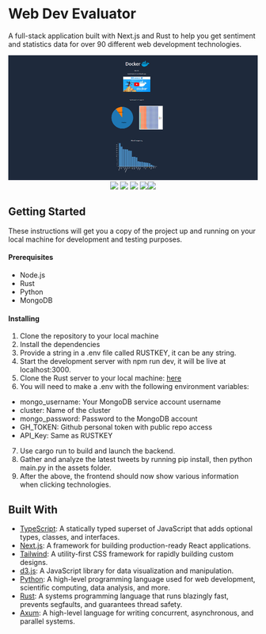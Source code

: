 # Web Dev Evaluator

A full-stack application built with Next.js and Rust to help you get sentiment and statistics data for over 90 different web development technologies.

<img src="public/wde.png">

<div align="center">
<img src="https://img.shields.io/badge/typescript-%23007ACC.svg?style=for-the-badge&logo=typescript&logoColor=white"> <img src="https://img.shields.io/badge/Nextjs-black?style=for-the-badge&logo=next.js&logoColor=white"> <img src="https://img.shields.io/badge/tailwindcss-%2338B2AC.svg?style=for-the-badge&logo=tailwind-css&logoColor=white"> <img src="https://img.shields.io/badge/rust-%23000000.svg?style=for-the-badge&logo=rust&logoColor=white"><img src="https://img.shields.io/badge/MongoDB-%234ea94b.svg?style=for-the-badge&logo=mongodb&logoColor=white">
</div>

## Getting Started

These instructions will get you a copy of the project up and running on your local machine for development and testing purposes.

#### Prerequisites

- Node.js
- Rust
- Python
- MongoDB

#### Installing

1. Clone the repository to your local machine
2. Install the dependencies
3. Provide a string in a .env file called RUSTKEY, it can be any string.
4. Start the development server with npm run dev, it will be live at localhost:3000.
5. Clone the Rust server to your local machine: [here](https://github.com/wesngu28/rustwde)
6. You will need to make a .env with the following environment variables:
- mongo_username: Your MongoDB service account username
- cluster: Name of the cluster
- mongo_password: Password to the MongoDB account
- GH_TOKEN: Github personal token with public repo access
- API_Key: Same as RUSTKEY
7. Use cargo run to build and launch the backend.
8. Gather and analyze the latest tweets by running pip install, then python main.py in the assets folder.
9. After the above, the frontend should now show various information when clicking technologies.

## Built With

- [TypeScript](https://www.typescriptlang.org/): A statically typed superset of JavaScript that adds optional types, classes, and interfaces.
- [Next.js](https://nextjs.org/): A framework for building production-ready React applications.
- [Tailwind](https://tailwindcss.com/): A utility-first CSS framework for rapidly building custom designs.
- [d3.js](https://d3js.org/): A JavaScript library for data visualization and manipulation.
- [Python](https://www.python.org/): A high-level programming language used for web development, scientific computing, data analysis, and more.
- [Rust](https://www.rust-lang.org/): A systems programming language that runs blazingly fast, prevents segfaults, and guarantees thread safety.
- [Axum](https://github.com/tokio-rs/axum): A high-level language for writing concurrent, asynchronous, and parallel systems.